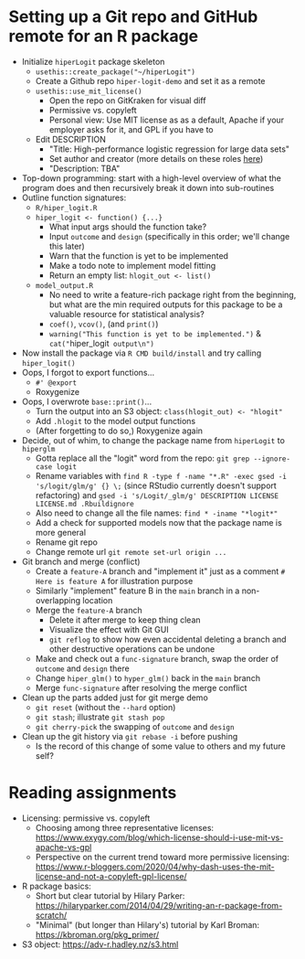 # Setting up a Git repo and GitHub remote for an R package

- Initialize `hiperLogit` package skeleton
  * `usethis::create_package("~/hiperLogit")`
  * Create a Github repo `hiper-logit-demo` and set it as a remote
  * `usethis::use_mit_license()`
    - Open the repo on GitKraken for visual diff
    - Permissive vs. copyleft
    - Personal view: Use MIT license as as a default, Apache if your employer asks for it, and GPL if you have to
  * Edit DESCRIPTION
    - "Title: High-performance logistic regression for large data sets"
    - Set author and creator (more details on these roles [here](https://journal.r-project.org/archive/2012/RJ-2012-009/RJ-2012-009.pdf))
    - "Description: TBA"
- Top-down programming: start with a high-level overview of what the program does and then recursively break it down into sub-routines
- Outline function signatures:
  * `R/hiper_logit.R`
  * `hiper_logit <- function() {...}`
    - What input args should the function take?
    - Input `outcome` and `design` (specifically in this order; we'll change this later)
    - Warn that the function is yet to be implemented
    - Make a todo note to implement model fitting
    - Return an empty list: `hlogit_out <- list()`
  * `model_output.R`
    - No need to write a feature-rich package right from the beginning, but what are the min required outputs for this package to be a valuable resource for statistical analysis?
    - `coef()`, `vcov()`, (and `print()`)
    - `warning("This function is yet to be implemented.")` & `cat("`hiper_logit` output\n")`
- Now install the package via `R CMD build/install` and try calling `hiper_logit()`
- Oops, I forgot to export functions...
  * `#' @export`
  * Roxygenize
- Oops, I overwrote `base::print()`...
  * Turn the output into an S3 object: `class(hlogit_out) <- "hlogit"`
  * Add `.hlogit` to the model output functions
  * (After forgetting to do so,) Roxygenize again
- Decide, out of whim, to change the package name from `hiperLogit` to `hiperglm`
  * Gotta replace all the "logit" word from the repo: `git grep --ignore-case logit`
  * Rename variables with `find R -type f -name "*.R" -exec gsed -i 's/logit/glm/g' {} \;` (since RStudio currently doesn't support refactoring) and `gsed -i 's/Logit/_glm/g' DESCRIPTION LICENSE LICENSE.md .Rbuildignore`
  * Also need to change all the file names: `find * -iname "*logit*"`
  * Add a check for supported models now that the package name is more general
  * Rename git repo
  * Change remote url `git remote set-url origin ...`
- Git branch and merge (conflict)
  * Create a `feature-A` branch and "implement it" just as a comment `# Here is feature A` for illustration purpose
  * Similarly "implement" feature B in the `main` branch in a non-overlapping location 
  <!--- not too close to the function signature to avoid a conflict during the later `cherry-pick` --->
  * Merge the `feature-A` branch
    - Delete it after merge to keep thing clean
    - Visualize the effect with Git GUI
    - `git reflog` to show how even accidental deleting a branch and other destructive operations can be undone
  * Make and check out a `func-signature` branch, swap the order of `outcome` and `design` there
  * Change `hiper_glm()` to `hyper_glm()` back in the `main` branch
  * Merge `func-signature` after resolving the merge conflict
- Clean up the parts added just for git merge demo
  * `git reset` (without the `--hard` option)
  * `git stash`; illustrate `git stash pop`
  * `git cherry-pick` the swapping of `outcome` and `design`
- Clean up the git history via `git rebase -i` before pushing
  * Is the record of this change of some value to others and my future self?

# Reading assignments
* Licensing: permissive vs. copyleft
  - Choosing among three representative licenses: https://www.exygy.com/blog/which-license-should-i-use-mit-vs-apache-vs-gpl
  - Perspective on the current trend toward more permissive licensing: https://www.r-bloggers.com/2020/04/why-dash-uses-the-mit-license-and-not-a-copyleft-gpl-license/
* R package basics:
  - Short but clear tutorial by Hilary Parker: https://hilaryparker.com/2014/04/29/writing-an-r-package-from-scratch/
  - "Minimal" (but longer than Hilary's) tutorial by Karl Broman: https://kbroman.org/pkg_primer/
* S3 object: https://adv-r.hadley.nz/s3.html

<!--- Useful reference 
https://github.com/aki-nishimura/hiperglm/tree/pkg-skeleton
--->

<!--- Useful code snippets
n_obs <- 32; n_pred <- 4
X <- matrix(rnorm(n_obs * n_pred), nrow = n_obs)
beta <- rnorm(n_pred)
y <- X %*% beta + rnorm(n_obs)
--->
